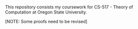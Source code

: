 This repository consists my coursework for CS-517 - Theory of Computation at Oregon State University.

[NOTE: Some proofs need to be revised]

